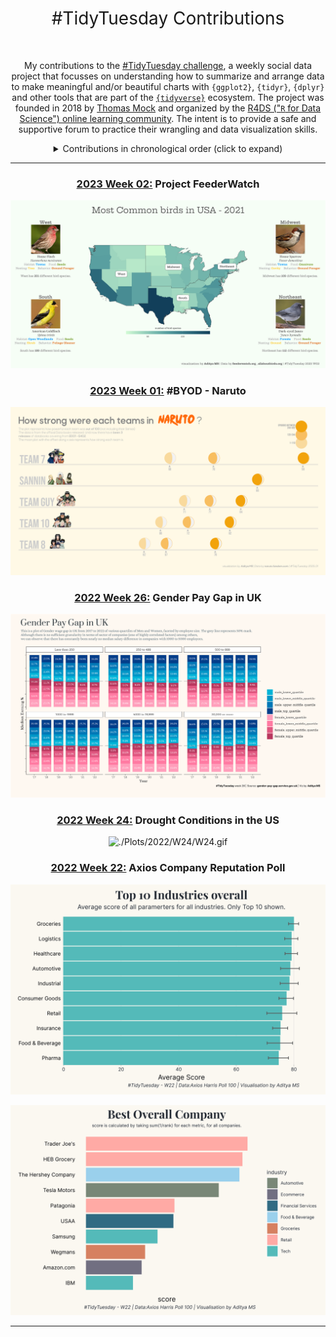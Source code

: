 <h1 style="font-weight:normal" align="center">
  &nbsp;#TidyTuesday Contributions&nbsp;
</h1>

<div align="center">



</div>

<div align="center">
  <br>

My contributions to the [#TidyTuesday challenge](https://github.com/rfordatascience/tidytuesday), a weekly social data project that focusses on understanding how to summarize and arrange data to make meaningful and/or beautiful charts with `{ggplot2}`, `{tidyr}`, `{dplyr}` and other tools that are part of the [`{tidyverse}`](https://www.tidyverse.org/) ecosystem. The project was founded in 2018 by [Thomas Mock](https://thomasmock.netlify.com/) and organized by the [R4DS ("`R` for Data Science") online learning community](https://twitter.com/r4dscommunity). The intent is to provide a safe and supportive forum to practice their wrangling and data visualization skills.  




<details>
  <summary>Contributions in chronological order (click to expand)</summary>

<!-- toc -->
2023-01-10 [Project FeederWatch](https://github.com/im-AMS/TidyTuesdays/blob/main/Plots/2023/W02)

2023-01-03 [\#BYOD - Naruto](https://github.com/im-AMS/TidyTuesdays/blob/main/Plots/2023/W01)

2022-06-28 [Gender Pay Gap in UK](https://github.com/im-AMS/TidyTuesdays/blob/main/Plots/2022/W26)

2022-06-14 [Drought Conditions in the US](https://github.com/im-AMS/TidyTuesdays/blob/main/Plots/2022/W24)

2022-05-31 [Axios Company Reputation Poll](https://github.com/im-AMS/TidyTuesdays/blob/main/Plots/2022/W22)

<!-- tocstop -->

</details>

***
### [2023 Week 02:](https://github.com/im-AMS/TidyTuesdays/blob/main/Plots/2023/W02) Project FeederWatch

![./Plots/2023/W02/2023_02_FR.png](https://github.com/im-AMS/TidyTuesdays/blob/main/Plots/2023/W02/2023_02_FR.png)

### [2023 Week 01:](https://github.com/im-AMS/TidyTuesdays/blob/main/Plots/2023/W01) \#BYOD - Naruto

![./Plots/2023/W01/2023_01_FR.png](https://github.com/im-AMS/TidyTuesdays/blob/main/Plots/2023/W01/2023_01_FR.png)

### [2022 Week 26:](https://github.com/im-AMS/TidyTuesdays/blob/main/Plots/2022/W26) Gender Pay Gap in UK

![./Plots/2022/W26/W26.png](https://github.com/im-AMS/TidyTuesdays/blob/main/Plots/2022/W26/W26.png)

### [2022 Week 24:](https://github.com/im-AMS/TidyTuesdays/blob/main/Plots/2022/W24) Drought Conditions in the US 

![./Plots/2022/W24/W24.gif](https://github.com/im-AMS/TidyTuesdays/blob/main/Plots/2022/W24/W24.gif)

### [2022 Week 22:](https://github.com/im-AMS/TidyTuesdays/blob/main/Plots/2022/W22) Axios Company Reputation Poll 

![./Plots/2022/W22/W22-p1.png](https://github.com/im-AMS/TidyTuesdays/blob/main/Plots/2022/W22/W22-p1.png)

![./Plots/2022/W22/W22-p2.png](https://github.com/im-AMS/TidyTuesdays/blob/main/Plots/2022/W22/W22-p2.png)

***










